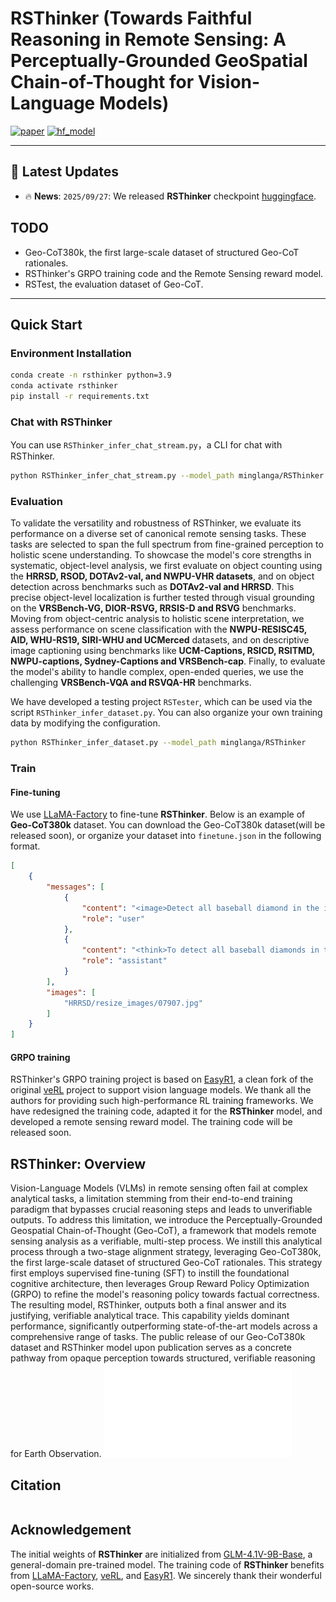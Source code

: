# RSThinker (Towards Faithful Reasoning in Remote Sensing: A Perceptually-Grounded GeoSpatial Chain-of-Thought for Vision-Language Models)
[![paper](https://img.shields.io/badge/arXiv-Paper-<COLOR>.svg)]()
[![hf_model](https://img.shields.io/badge/🤗-Model-blue.svg)](https://huggingface.co/minglanga/RSThinker)

---

## 📢 Latest Updates
- 🔥 **News**: `2025/09/27`: We released **RSThinker** checkpoint [huggingface](https://huggingface.co/minglanga/RSThinker). 

## TODO
- Geo-CoT380k, the first large-scale dataset of structured Geo-CoT rationales. 
- RSThinker's GRPO training code and the Remote Sensing reward model.
- RSTest, the evaluation dataset of Geo-CoT. 
---

## Quick Start

### Environment Installation

```bash
conda create -n rsthinker python=3.9
conda activate rsthinker
pip install -r requirements.txt
```

### Chat with RSThinker

You can use `RSThinker_infer_chat_stream.py`，a CLI for chat with RSThinker.

```bash 
python RSThinker_infer_chat_stream.py --model_path minglanga/RSThinker --image_path /path/to/image_path
```

### Evaluation

To validate the versatility and robustness of RSThinker, we evaluate its performance on a diverse set of canonical remote sensing tasks. These tasks are selected to span the full spectrum from fine-grained perception to holistic scene understanding. To showcase the model's core strengths in systematic, object-level analysis, we first evaluate on object counting using the **HRRSD, RSOD, DOTAv2-val, and NWPU-VHR datasets**, and on object detection across benchmarks such as **DOTAv2-val and HRRSD**. This precise object-level localization is further tested through visual grounding on the **VRSBench-VG, DIOR-RSVG, RRSIS-D and RSVG** benchmarks. Moving from object-centric analysis to holistic scene interpretation, we assess performance on scene classification with the **NWPU-RESISC45, AID, WHU-RS19, SIRI-WHU and UCMerced** datasets, and on descriptive image captioning using benchmarks like **UCM-Captions, RSICD, RSITMD, NWPU-captions, Sydney-Captions and VRSBench-cap**. Finally, to evaluate the model's ability to handle complex, open-ended queries, we use the challenging **VRSBench-VQA and RSVQA-HR** benchmarks.

We have developed a testing project `RSTester`, which can be used via the script `RSThinker_infer_dataset.py`. You can also organize your own training data by modifying the configuration.

```bash 
python RSThinker_infer_dataset.py --model_path minglanga/RSThinker
```

### Train
#### Fine-tuning
We use [LLaMA-Factory](https://github.com/hiyouga/LLaMA-Factory) to fine-tune **RSThinker**. Below is an example of **Geo-CoT380k** dataset. You can download the Geo-CoT380k dataset(will be released soon), or organize your dataset into `finetune.json` in the following format.
```json
[
    {
        "messages": [
            {
                "content": "<image>Detect all baseball diamond in the image.",
                "role": "user"
            },
            {
                "content": "<think>To detect all baseball diamonds in the image, I first analyze the overall layout and visual characteristics of the scene. The image appears to be an aerial view of a recreational area with grassy fields. Notably, baseball diamonds typically have a distinct layout featuring a diamond shape with bases at the corners and an infield area that is often dirt or lighter grass compared to the surrounding outfield. \n\n\nI observe that there are two areas within the image that exhibit attributes consistent with baseball diamonds. The first diamond shape is located towards the center of the image and presents clear delineation of bases and the infield, which is formatted geometrically in the expected diamond layout. The color contrast of the infield and surrounding grass supports the identification.\n\n\nMoving on to the second area, I notice another similar structure towards the lower part of the image. This area also shows a baseball field configuration with a recognizable diamond layout, distinguishable by its internal patterns and base placements. \n\n\nAfter reviewing these observations, I can confidently list two specific diamond areas and translate their positions into coordinates relative to the dimensions of the image. The first baseball diamond is located with the bounding coordinates [244,290,710,638], which encapsulates the full extent of its shape. The second diamond is found at [242,646,718,980], similarly outlining its features.\n\n\nThus, the image contains two distinct baseball diamonds located at the specified coordinates, marking them clearly for any analysis or follow-up scrutiny.</think><answer>[[244, 290, 710, 638], [242, 646, 718, 980]]</answer>",
                "role": "assistant"
            }
        ],
        "images": [
            "HRRSD/resize_images/07907.jpg"
        ]
    }
]
```

#### GRPO training
RSThinker's GRPO training project is based on [EasyR1](https://github.com/hiyouga/EasyR1),  a clean fork of the original [veRL](https://github.com/volcengine/verl) project to support vision language models. We thank all the authors for providing such high-performance RL training frameworks. 
We have redesigned the training code, adapted it for the **RSThinker** model, and developed a remote sensing reward model. The training code will be released soon.


## RSThinker: Overview
Vision-Language Models (VLMs) in remote sensing often fail at complex analytical tasks, a limitation stemming from their end-to-end training paradigm that bypasses crucial reasoning steps and leads to unverifiable outputs. To address this limitation, we introduce the Perceptually-Grounded Geospatial Chain-of-Thought (Geo-CoT), a framework that models remote sensing analysis as a verifiable, multi-step process. We instill this analytical process through a two-stage alignment strategy, leveraging Geo-CoT380k, the first large-scale dataset of structured Geo-CoT rationales. This strategy first employs supervised fine-tuning (SFT) to instill the foundational cognitive architecture, then leverages Group Reward Policy Optimization (GRPO) to refine the model's reasoning policy towards factual correctness. The resulting model, RSThinker, outputs both a final answer and its justifying, verifiable analytical trace. This capability yields dominant performance, significantly outperforming state-of-the-art models across a comprehensive range of tasks. The public release of our Geo-CoT380k dataset and RSThinker model upon publication serves as a concrete pathway from opaque perception towards structured, verifiable reasoning for Earth Observation.
![Description](abs.pdf)

## Citation

```bibtex
```

## Acknowledgement

The initial weights of **RSThinker** are initialized from [GLM-4.1V-9B-Base](https://github.com/zai-org/GLM-V), a general-domain pre-trained model. 
The training code of **RSThinker** benefits from [LLaMA-Factory](https://github.com/hiyouga/LLaMA-Factory), [veRL](https://github.com/volcengine/verl), and [EasyR1](https://github.com/hiyouga/EasyR1). 
We sincerely thank their wonderful open-source works.
